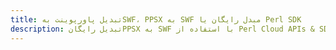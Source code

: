 ---title: تبدیل پاورپوینت بهSWF، PPSX به SWF مبدل رایگان یا Perl SDKdescription: تبدیل رایگانPPSX به SWF با استفاده از Perl Cloud APIs & SDK. همچنین اسناد Microsoft PowerPoint را در Cloud ایجاد، ویرایش و رندر کنید.---